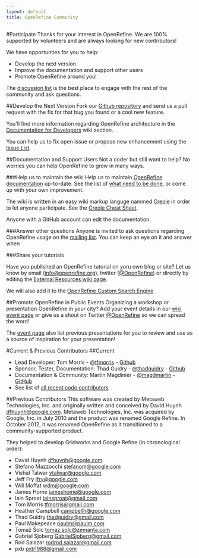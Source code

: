 ```yaml
---
layout: default
title: OpenRefine Community
---
```

#Participate
Thanks for your interest in OpenRefine. We are 100% supported by volunteers and are always looking for new contributors! 

We have opportunties for you to help:
* Develop the next version
* Improve the documentation and support other users
* Promote OpenRefine around you!

The [discussion list](https://groups.google.com/forum/?fromgroups#!forum/openrefine) is the best place to engage with the rest of the community and ask questions.

##Develop the Next Version
Fork our [Github repository](https://github.com/OpenRefine/OpenRefine) and send us a pull request with the fix for that bug you found or a cool new feature.

You'll find more information regarding OpenRefine architecture in the [Documentation for Developers](https://github.com/OpenRefine/OpenRefine/wiki/Documentation-For-Developers) wiki section. 

You can help us to fix open issue or propose new enhancement using the [Issue List](https://github.com/OpenRefine/OpenRefine/issues?state=open).
 
##Documentation and Support Users
Not a coder but still want to help? No worries you can help OpenRefine to grow in many ways.

###Help us to maintain the wiki
Help us to maintain [OpenRefine documentation](https://github.com/OpenRefine/OpenRefine/wiki) up-to-date. See the list of [what need to be done](https://github.com/OpenRefine/OpenRefine/issues?labels=Documentation&page=1&state=open), or come up with your own improvement. 

The wiki is written in an easy wiki markup languge nammed [Creole](http://www.wikicreole.org/) in order to let anyone participate. See the [Creole Cheat Sheet](http://www.wikicreole.org/wiki/CheatSheet).

Anyone with a GitHub account can edit the documentation. 

###Answer other questions
Anyone is invited to ask questions regarding OpenRefine usage on the [mailing list](https://groups.google.com/forum/?fromgroups#!forum/openrefine). You can keep an eye on it and answer when

###Share your tutorials

Have you published an OpenRefine tutorial on yoru own blog or site? Let us know by email (info@openrefine.org), twitter ([@OpenRefine](http://twitter.com/OpenRefine)) or directly by editing the [External Resources wiki page](https://github.com/OpenRefine/OpenRefine/wiki/External-Resources).

We will also add it to the [OpenRefine Custom Search Engine](/OpenRefine/documentation)

##Promote OpenRefine in Public Events
Organizing a workshop or presentation OpenRefine in your city? Add your event details in our [wiki event page](https://github.com/OpenRefine/OpenRefine/wiki/Events) or give us a shout on Twitter [@OpenRefine](http://twitter.com/OpenRefine) so we can spread the word!

The [event page](https://github.com/OpenRefine/OpenRefine/wiki/Events) also list previous presentations for you to review and use as a source of inspiration for your presentation!

#Current & Previous Contributors
##Current

* Lead Developer: Tom Morris - [@tfmorris](https://twitter.com/tfmorris) - [Github](https://github.com/tfmorris)
* Sponsor, Tester, Documentation: Thad Guidry - [@thadguidry](http://twitter.com/thadguidry) - [Github](https://github.com/thadguidry)
* Documentation & Community: Martin Magdinier - [@magdmartin](http://twitter.com/magdmartin) - [GitHub](https://github.com/magdmartin)
* See list of [all recent code contributors ](https://github.com/OpenRefine/OpenRefine/graphs/contributors)



##Previous Contributors
This software was created by Metaweb Technologies, Inc. and originally written and conceived by David Huynh <dfhuynh@google.com>. Metaweb Technologies, Inc. was acquired by Google, Inc. in July 2010 and the product was renamed Google Refine. In October 2012, it was renamed OpenRefine as it transitioned to a community-supported product.

They helped to develop Gridworks and Google Refine (in chronological order):
- David Huynh <dfhuynh@google.com>
- Stefano Mazzocchi <stefanom@google.com>
- Vishal Talwar <vtalwar@google.com> 
- Jeff Fry <jfry@google.com>
- Will Moffat <wdm@google.com>
- James Home <jameshome@google.com>
- Iain Sproat <iainsproat@gmail.com>
- Tom Morris <tfmorris@gmail.com>
- Heather Campbell <campbellh@google.com>
- Thad Guidry <thadguidry@gmail.com>
- Paul Makepeace <paulm@paulm.com>
- Tomaž Šolc <tomaz.solc@zemanta.com>
- Gabriel Sjoberg <GabrielSjoberg@gmail.com>
- Rod Salazar <rodrod.salazar@gmail.com>
- pxb <pxb1988@gmail.com>
